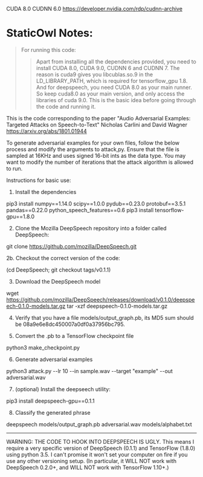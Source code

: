 CUDA 8.0 CUDNN 6.0 https://developer.nvidia.com/rdp/cudnn-archive

# StaticOwl Notes:
>For running this code: 
>>Apart from installing all the dependencies provided, you need to install CUDA 8.0, CUDA 9.0, CUDNN 6 and CUDNN 7. The reason is cuda9 gives you libcublas.so.9 in the LD_LIBRARY_PATH, which is required for tensorflow_gpu 1.8. And for deepspeech, you need CUDA 8.0 as your main runner. So keep cuda8.0 as your main version, and only access the libraries of cuda 9.0. This is the basic idea before going through the code and running it.

This is the code corresponding to the paper
"Audio Adversarial Examples: Targeted Attacks on Speech-to-Text"
Nicholas Carlini and David Wagner
https://arxiv.org/abs/1801.01944

To generate adversarial examples for your own files, follow the below process
and modify the arguments to attack,py. Ensure that the file is sampled at
16KHz and uses signed 16-bit ints as the data type. You may want to modify
the number of iterations that the attack algorithm is allowed to run.


Instructions for basic use:

1. Install the dependencies

pip3 install numpy==1.14.0 scipy==1.0.0 pydub==0.23.0 protobuf==3.5.1 pandas==0.22.0 python_speech_features==0.6
pip3 install tensorflow-gpu==1.8.0

2. Clone the Mozilla DeepSpeech repository into a folder called DeepSpeech:

git clone https://github.com/mozilla/DeepSpeech.git

2b. Checkout the correct version of the code:

(cd DeepSpeech; git checkout tags/v0.1.1)

3. Download the DeepSpeech model

wget https://github.com/mozilla/DeepSpeech/releases/download/v0.1.0/deepspeech-0.1.0-models.tar.gz
tar -xzf deepspeech-0.1.0-models.tar.gz

4. Verify that you have a file models/output_graph.pb, its MD5 sum should be
08a9e6e8dc450007a0df0a37956bc795.

5. Convert the .pb to a TensorFlow checkpoint file

python3 make_checkpoint.py

6. Generate adversarial examples

python3 attack.py --lr 10 --in sample.wav --target "example" --out adversarial.wav

7. (optional) Install the deepseech utility:

pip3 install deepspeech-gpu==0.1.1

8. Classify the generated phrase

deepspeech models/output_graph.pb adversarial.wav models/alphabet.txt


---

WARNING: THE CODE TO HOOK INTO DEEPSPEECH IS UGLY. This means I require a
very specific version of DeepSpeech (0.1.1) and TensorFlow (1.8.0) using
python 3.5. I can't promise it won't set your computer on fire if you use
any other versioning setup. (In particular, it WILL NOT work with
DeepSpeech 0.2.0+, and WILL NOT work with TensorFlow 1.10+.)

